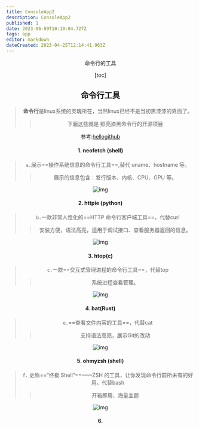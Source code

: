 ```yaml
---
title: ConsoleApp2
description: ConsoleApp2
published: 1
date: 2023-06-09T10:10:04.727Z
tags: app
editor: markdown
dateCreated: 2023-04-25T12:14:41.963Z
---
```


<center> 命令行的工具<center>

[toc]

## 命令行工具

> **命令行**是linux系统的灵魂所在，当然linux已经不是当初黑漆漆的界面了。
>
> > 下面这些就是    照亮漆黑命令行的开源项目



参考:[hellogithub](https://blog.csdn.net/a419240016/article/details/117095195)

#### 1. neofetch (shell)

> `a.`展示==操作系统信息的命令行工具==,替代 uname、hostname 等。
>
> > 展示的信息包含：发行版本、内核、CPU、GPU 等。

![img](https://img-blog.csdnimg.cn/img_convert/018f656ed8fdba5d6872b3d0c3b315d2.png)



#### 2. httpie (python)

> `b.`一款非常人性化的==HTTP 命令行客户端工具==，代替curl
>
> > 安装方便，语法高亮，适用于调试接口、查看服务器返回的信息。

![img](https://img-blog.csdnimg.cn/img_convert/066a98bc493202b0fcc32f13c24a6626.png)



#### 3. htop(c)

> `c.`一款==交互式管理进程的命令行工具==，代替top
>
> > 系统进程查看管理。

![img](https://img-blog.csdnimg.cn/img_convert/e1e71b13f70465bf63de2e7c64a70c45.png)



#### 4. bat(Rust)

> `e.`==查看文件内容的工具==，代替cat
>
> > 支持语法高亮，展示Git的改动

![img](https://img-blog.csdnimg.cn/img_convert/5a64f8103c0e4370160942089c2a9c21.png)



#### 5. ohmyzsh (shell)

> `f.` 史称==“终极 Shell”==——ZSH 的工具，让你发现命令行前所未有的好用。代替bash
>
> > 开箱即用、海量主题

![img](https://img-blog.csdnimg.cn/img_convert/71fa47b57dd36c7db044471663a4c836.png)



#### 6. 
